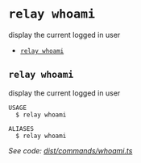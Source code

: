`relay whoami`
==============

display the current logged in user

* [`relay whoami`](#relay-whoami)

## `relay whoami`

display the current logged in user

```
USAGE
  $ relay whoami

ALIASES
  $ relay whoami
```

_See code: [dist/commands/whoami.ts](https://github.com/relaypro/relay-cli/blob/v0.0.2/dist/commands/whoami.ts)_
